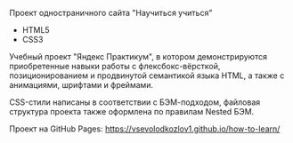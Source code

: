 Проект одностраничного сайта "Научиться учиться"

- HTML5
- CSS3

Учебный проект "Яндекс Практикум", в котором демонстрируются приобретенные навыки работы с флексбокс-вёрсткой,
позиционированием и продвинутой семантикой языка HTML, а также с анимациями, шрифтами и фреймами.

CSS-стили написаны в соответствии с БЭМ-подходом, файловая структура проекта также оформлена по правилам Nested БЭМ.

Проект на GitHub Pages: https://vsevolodkozlov1.github.io/how-to-learn/
